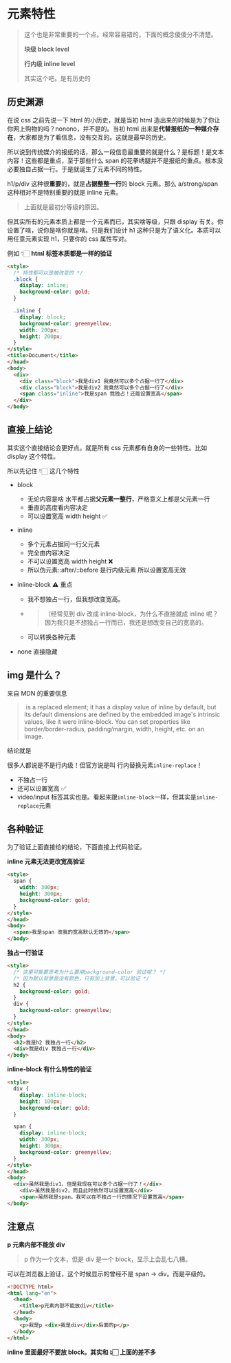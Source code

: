 # 元素特性

> 这个也是非常重要的一个点。经常容易错的，下面的概念傻傻分不清楚。
>
> **块级 block level**
>
> **行内级 inline level**
>
> 其实这个吧。是有历史的

## 历史渊源

在说 css 之前先说一下 html 的小历史，就是当初 html 造出来的时候是为了你让你网上购物的吗？nonono，并不是的。当初 html 出来是**代替报纸的一种媒介存在**，大家都是为了看信息，没有交互的。这就是最早的历史。

所以说到传统媒介的报纸的话，那么一段信息最重要的就是什么？是标题！是文本内容！这些都是重点，至于那些什么 span 的花拳绣腿并不是报纸的重点。根本没必要独自占据一行。于是就诞生了元素不同的特性。

h1/p/div 这种很**重要**的，就是**占据整整一行**的 block 元素。那么 a/strong/span 这种相对不是特别重要的就是 inline 元素。

> 上面就是最初分等级的原因。

但其实所有的元素本质上都是一个元素而已，其实啥等级，只跟 display 有关。你设置了啥，说你是啥你就是啥。只是我们设计 h1 这种只是为了语义化。本质可以用任意元素实现 h1，只要你的 css 属性写对。

例如 👇🏻 **html 标签本质都是一样的验证**

```html
<style>
  /* 特性都可以是被改变的 */
  .block {
    display: inline;
    background-color: gold;
  }

  .inline {
    display: block;
    background-color: greenyellow;
    width: 200px;
    height: 200px;
  }
</style>
<title>Document</title>
</head>
<body>
  <div>
    <div class="block">我是div1 我竟然可以多个占据一行了</div>
    <div class="block">我是div2 我竟然可以多个占据一行了</div>
    <span class="inline">我是span 我独占！还能设置宽高</span>
  </div>
</body>
```

## 直接上结论

其实这个直接结论会更好点。就是所有 css 元素都有自身的一些特性。比如 display 这个特性。

所以先记住 👇🏻 这几个特性

- block

  - 无论内容是啥 水平都占据**父元素一整行**，严格意义上都是父元素一行
  - 垂直的高度看内容决定
  - 可以设置宽高 width height ✅

- inline

  - 多个元素占据同一行父元素
  - 完全由内容决定
  - 不可以设置宽高 width height ❌
  - 所以伪元素::after/::before 是行内级元素 所以设置宽高无效

- inline-block ⚠️ 重点

  - 我不想独占一行，但我想改变宽高。

  - > （经常见到 div 改成 inline-block，为什么不直接就成 inline 呢？因为我只是不想独占一行而已，我还是想改变自己的宽高的。

  - 可以转换各种元素

- none 直接隐藏

## img 是什么？

来自 MDN 的重要信息

> <img> is a replaced element; it has a display value of inline by default, but its default dimensions are defined by the embedded image's intrinsic values, like it were inline-block. You can set properties like border/border-radius, padding/margin, width, height, etc. on an image.

结论就是

很多人都说是不是行内级！但官方说是叫 行内替换元素`inline-replace`！

- 不独占一行
- 还可以设置宽高 ✅
- video/input 标签其实也是。看起来跟`inline-block`一样，但其实是`inline-replace`元素

## 各种验证

为了验证上面直接给的结论，下面直接上代码验证。

**inline 元素无法更改宽高验证**

```html
<style>
  span {
    width: 300px;
    height: 300px;
    background-color: gold;
  }
</style>
</head>
<body>
  <span>我是span 改我的宽高默认无效的</span>
</body>
```

**独占一行验证**

```html
<style>
  /* 这里可能要思考为什么要用background-color 验证呢？ */
  /* 因为默认背景是没有颜色，只有加上背景，可以验证 */
  h2 {
    background-color: gold;
  }
  div {
    background-color: greenyellow;
  }
</style>
</head>
<body>
  <h2>我是h2 我独占一行</h2>
  <div>我是div 我独占一行</div>
</body>
```

**inline-block 有什么特性的验证**

```html
<style>
  div {
    display: inline-block;
    height: 100px;
    background-color: gold;
  }

  span {
    display: inline-block;
    width: 300px;
    height: 300px;
    background-color: greenyellow;
  }
</style>
</head>
<body>
  <div>虽然我是div1，但是我现在可以多个占据一行了！</div>
    <div>虽然我是div2，而且此时依然可以设置宽高</div>
    <span>虽然我是span，我可以在不独占一行的情况下设置宽高</span>
</body>
```

## 注意点

**p 元素内部不能放 div**

> p 作为一个文本，但是 div 是一个 block，显示上会乱七八糟。

可以在浏览器上验证，这个时候显示的曾经不是 span → div。而是平级的。

```html
<!DOCTYPE html>
<html lang="en">
  <head>
    <title>p元素内部不能放div</title>
  </head>
  <body>
    <p>我是p <div>我是div</div>后面的p</p>
  </body>
</html>
```

**inline 里面最好不要放 block。其实和 👆🏻 上面的差不多**

